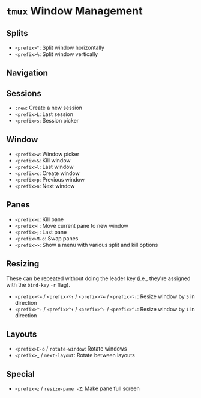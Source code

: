 # `tmux` Window Management

## Splits

- `<prefix>"`: Split window horizontally
- `<prefix>%`: Split window vertically

## Navigation

## Sessions

- `:new`: Create a new session
- `<prefix>L`: Last session
- `<prefix>s`: Session picker

## Window

- `<prefix>w`: Window picker
- `<prefix>&`: Kill window
- `<prefix>l`: Last window
- `<prefix>c`: Create window
- `<prefix>p`: Previous window
- `<prefix>n`: Next window

## Panes

- `<prefix>x`: Kill pane
- `<prefix>!`: Move current pane to new window
- `<prefix>;`: Last pane
- `<prefix>M-o`: Swap panes
- `<prefix>>`: Show a menu with various split and kill options

## Resizing

These can be repeated without doing the leader key (i.e., they're assigned with the `bind-key` `-r` flag).

- `<prefix>⌥←` / `<prefix>⌥↑` / `<prefix>⌥←` / `<prefix>⌥↓`: Resize window by `5` in direction
- `<prefix>^←` / `<prefix>^↑` / `<prefix>^←` / `<prefix>^↓`: Resize window by `1` in direction

## Layouts

- `<prefix>C-o` / `rotate-window`: Rotate windows
- `<prefix>␣` / `next-layout`: Rotate between layouts

## Special

- `<prefix>z` / `resize-pane -Z`: Make pane full screen

